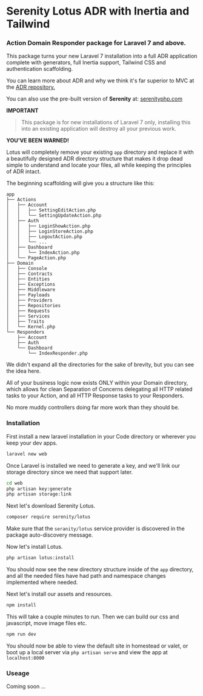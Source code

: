 # Serenity Lotus ADR with Inertia and Tailwind

### Action Domain Responder package for Laravel 7 and above.

This package turns your new Laravel 7 installation into a full ADR application complete with generators, full Inertia support, Tailwind CSS and authentication scaffolding.

You can learn more about ADR and why we think it's far superior to MVC at the [ADR repository.](https://github.com/pmjones/adr)

You can also use the pre-built version of **Serenity** at: [serenityphp.com](https://serenityphp.com)

**IMPORTANT**

> This package is for new installations of Laravel 7 only, installing this into an existing application will destroy all your previous work.

**YOU'VE BEEN WARNED!**

Lotus will completely remove your existing `app` directory and replace it with a beautifully designed ADR directory structure that makes it drop dead simple to understand and locate your files, all while keeping the principles of ADR intact.

The beginning scaffolding will give you a structure like this:

```
app
├── Actions
│   ├── Account
│   │   ├── SettingEditAction.php
│   │   └── SettingUpdateAction.php
│   ├── Auth
│   │   ├── LoginShowAction.php
│   │   ├── LoginStoreAction.php
│   │   ├── LogoutAction.php
│   │   └── ...
│   ├── Dashboard
│   │   └── IndexAction.php
│   └── PageAction.php
├── Domain
│   ├── Console
│   ├── Contracts
│   ├── Entities
│   ├── Exceptions
│   ├── Middleware
│   ├── Payloads
│   ├── Providers
│   ├── Repositories
│   ├── Requests
│   ├── Services
│   ├── Traits
│   └── Kernel.php
└── Responders
    ├── Account
    ├── Auth
    └── Dashboard
        └── IndexResponder.php
```

We didn't expand all the directories for the sake of brevity, but you can see the idea here.

All of your business logic now exists ONLY within your Domain directory, which allows for clean Separation of Concerns delegating all HTTP related tasks to your Action, and all HTTP Response tasks to your Responders.

No more muddy controllers doing far more work than they should be.

### Installation

First install a new laravel installation in your Code directory or wherever you keep your dev apps.

```bash
laravel new web
```

Once Laravel is installed we need to generate a key, and we'll link our storage directory since we need that support later.

```bash
cd web
php artisan key:generate
php artisan storage:link
```

Next let's download Serenity Lotus.

```bash
composer require serenity/lotus
```

Make sure that the `seranity/lotus` service provider is discovered in the package auto-discovery message.

Now let's install Lotus.

```bash
php artisan lotus:install
```

You should now see the new directory structure inside of the `app` directory, and all the needed files have had path and namespace changes implemented where needed.

Next let's install our assets and resources.

```bash
npm install
```

This will take a couple minutes to run. Then we can build our css and javascript, move image files etc.

```bash
npm run dev
```

You should now be able to view the default site in homestead or valet, or boot up a local server via `php artisan serve` and view the app at `localhost:8000`

### Useage

Coming soon ...
